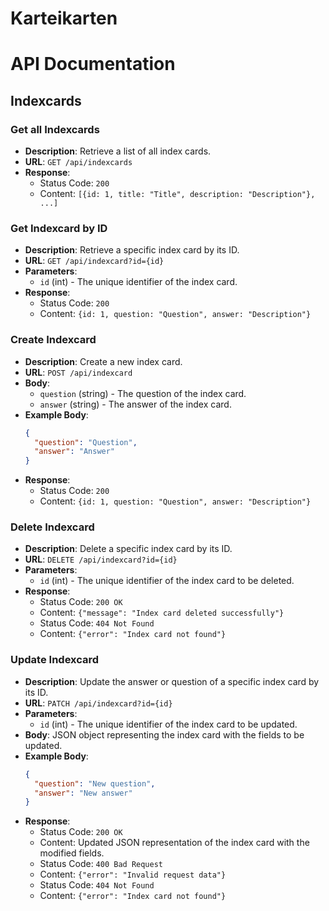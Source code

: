 # Karteikarten

# API Documentation

## Indexcards

### Get all Indexcards
- **Description**: Retrieve a list of all index cards.
- **URL**: `GET /api/indexcards`
- **Response**:
  - Status Code: `200`
  - Content: `[{id: 1, title: "Title", description: "Description"}, ...]`

### Get Indexcard by ID
- **Description**: Retrieve a specific index card by its ID.
- **URL**: `GET /api/indexcard?id={id}`
- **Parameters**:
  - `id` (int) - The unique identifier of the index card. 
- **Response**:
    - Status Code: `200`
    - Content: `{id: 1, question: "Question", answer: "Description"}`
  
### Create Indexcard
- **Description**: Create a new index card.
- **URL**: `POST /api/indexcard`
- **Body**:
  - `question` (string) - The question of the index card.
  - `answer` (string) - The answer of the index card.
- **Example Body**:
  ```json
  {
    "question": "Question",
    "answer": "Answer"
  }
  ```
- **Response**:
    - Status Code: `200`
    - Content: `{id: 1, question: "Question", answer: "Description"}`

### Delete Indexcard
- **Description**: Delete a specific index card by its ID.
- **URL**: `DELETE /api/indexcard?id={id}`
- **Parameters**:
  - `id` (int) - The unique identifier of the index card to be deleted.
- **Response**:
  - Status Code: `200 OK`
  - Content: `{"message": "Index card deleted successfully"}`
  - Status Code: `404 Not Found`
  - Content: `{"error": "Index card not found"}`

### Update Indexcard
- **Description**: Update the answer or question of a specific index card by its ID.
- **URL**: `PATCH /api/indexcard?id={id}`
- **Parameters**:
  - `id` (int) - The unique identifier of the index card to be updated.
- **Body**: JSON object representing the index card with the fields to be updated.
- **Example Body**:
  ```json
  {
    "question": "New question",
    "answer": "New answer"
  }
  ```
- **Response**:
  - Status Code: `200 OK`
  - Content: Updated JSON representation of the index card with the modified fields.
  - Status Code: `400 Bad Request`
  - Content: `{"error": "Invalid request data"}`
  - Status Code: `404 Not Found`
  - Content: `{"error": "Index card not found"}`
